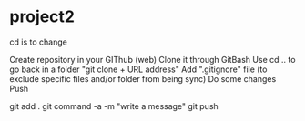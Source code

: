 # project2

cd is to change

Create repository in your GIThub (web)
Clone it through GitBash
	Use cd .. to go back in a folder
	"git clone + URL address"
Add ".gitignore" file (to exclude specific files and/or folder from being sync)
Do some changes
Push

git add .
git command -a -m "write a message"
git push